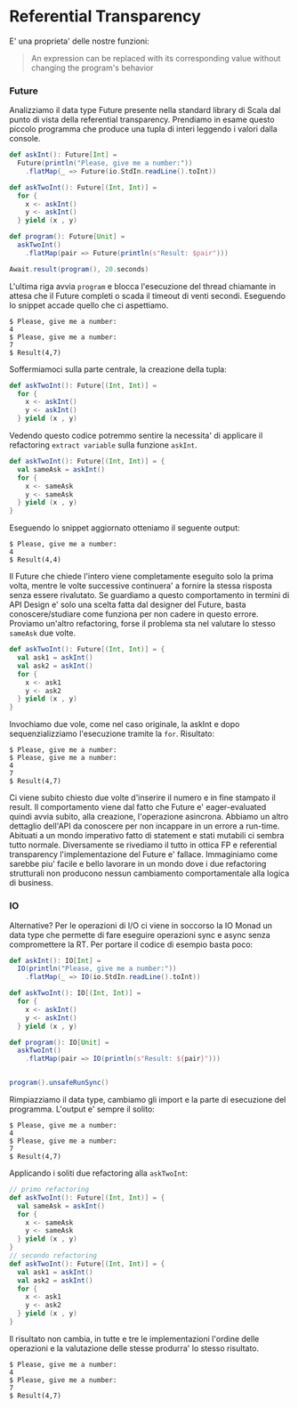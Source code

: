 # Referential Transparency

E' una proprieta' delle nostre funzioni:

> An expression can be replaced with its corresponding value without changing the program's behavior

### Future

Analizziamo il data type Future presente nella standard library di Scala dal punto di vista della referential transparency.
Prendiamo in esame questo piccolo programma che produce una tupla di interi leggendo i valori dalla console.

```scala
def askInt(): Future[Int] =
  Future(println("Please, give me a number:"))
    .flatMap(_ => Future(io.StdIn.readLine().toInt))

def askTwoInt(): Future[(Int, Int)] =
  for {
    x <- askInt()
    y <- askInt()
  } yield (x , y)

def program(): Future[Unit] =
  askTwoInt()
    .flatMap(pair => Future(println(s"Result: $pair")))

Await.result(program(), 20.seconds)
```

L'ultima riga avvia `program` e blocca l'esecuzione del thread chiamante in attesa che il Future completi o scada il timeout di venti secondi.
Eseguendo lo snippet accade quello che ci aspettiamo.

```text
$ Please, give me a number:
4
$ Please, give me a number:
7
$ Result(4,7)
```

Soffermiamoci sulla parte centrale, la creazione della tupla:

```scala
def askTwoInt(): Future[(Int, Int)] =
  for {
    x <- askInt()
    y <- askInt()
  } yield (x , y)
```

Vedendo questo codice potremmo sentire la necessita' di applicare il refactoring `extract variable` sulla funzione `askInt`.

```scala
def askTwoInt(): Future[(Int, Int)] = {
  val sameAsk = askInt()
  for {
    x <- sameAsk
    y <- sameAsk
  } yield (x , y)
}
```

Eseguendo lo snippet aggiornato otteniamo il seguente output:

```text
$ Please, give me a number:
4
$ Result(4,4)
```

Il Future che chiede l'intero viene completamente eseguito solo la prima volta, mentre le volte successive continuera' a fornire la stessa risposta senza essere rivalutato.
Se guardiamo a questo comportamento in termini di API Design e' solo una scelta fatta dal designer del Future, basta conoscere/studiare come funziona per non cadere in questo errore.
Proviamo un'altro refactoring, forse il problema sta nel valutare lo stesso `sameAsk` due volte.

```scala
def askTwoInt(): Future[(Int, Int)] = {
  val ask1 = askInt()
  val ask2 = askInt()
  for {
    x <- ask1
    y <- ask2
  } yield (x , y)
}
```

Invochiamo due vole, come nel caso originale, la askInt e dopo sequenzializziamo l'esecuzione tramite la `for`. Risultato:

```text
$ Please, give me a number:
$ Please, give me a number:
4
7
$ Result(4,7)
```

Ci viene subito chiesto due volte d'inserire il numero e in fine stampato il result.
Il comportamento viene dal fatto che Future e' eager-evaluated quindi avvia subito, alla creazione, l'operazione asincrona.
Abbiamo un altro dettaglio dell'API da conoscere per non incappare in un errore a run-time.
Abituati a un mondo imperativo fatto di statement e stati mutabili ci sembra tutto normale.
Diversamente se rivediamo il tutto in ottica FP e referential transparency l'implementazione del Future e' fallace.
Immaginiamo come sarebbe piu' facile e bello lavorare in un mondo dove i due refactoring strutturali non producono nessun cambiamento comportamentale alla logica di business.

### IO

Alternative? Per le operazioni di I/O ci viene in soccorso la IO Monad un data type che permette di fare eseguire operazioni sync e async senza compromettere la RT.
Per portare il codice di esempio basta poco:

```scala
def askInt(): IO[Int] =
  IO(println("Please, give me a number:"))
    .flatMap(_ => IO(io.StdIn.readLine().toInt))

def askTwoInt(): IO[(Int, Int)] =
  for {
    x <- askInt()
    y <- askInt()
  } yield (x , y)

def program(): IO[Unit] =
  askTwoInt()
    .flatMap(pair => IO(println(s"Result: ${pair}")))


program().unsafeRunSync()
```

Rimpiazziamo il data type, cambiamo gli import e la parte di esecuzione del programma. L'output e' sempre il solito:

```text
$ Please, give me a number:
4
$ Please, give me a number:
7
$ Result(4,7)
```

Applicando i soliti due refactoring alla `askTwoInt`:

```scala
// primo refactoring
def askTwoInt(): Future[(Int, Int)] = {
  val sameAsk = askInt()
  for {
    x <- sameAsk
    y <- sameAsk
  } yield (x , y)
}
// secondo refactoring
def askTwoInt(): Future[(Int, Int)] = {
  val ask1 = askInt()
  val ask2 = askInt()
  for {
    x <- ask1
    y <- ask2
  } yield (x , y)
}
```

Il risultato non cambia, in tutte e tre le implementazioni l'ordine delle operazioni e la valutazione delle stesse produrra' lo stesso risultato.

```text
$ Please, give me a number:
4
$ Please, give me a number:
7
$ Result(4,7)
```
